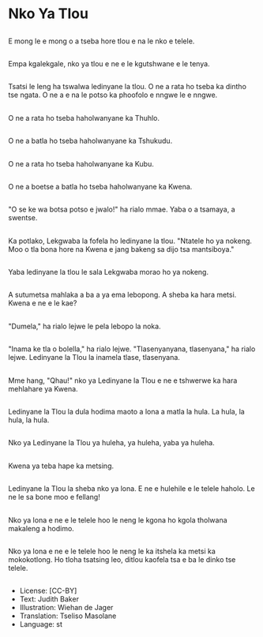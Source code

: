 # Nko Ya Tlou

##
E mong le e mong o a tseba hore tlou e na le nko e telele.

##
Empa kgalekgale, nko ya tlou e ne e le kgutshwane e le tenya.

##
Tsatsi le leng ha tswalwa ledinyane la tlou. O ne a rata ho tseba ka dintho tse ngata. O ne a e na le potso ka phoofolo e nngwe le e nngwe.

##
O ne a rata ho tseba haholwanyane ka Thuhlo.

##
O ne a batla ho tseba haholwanyane ka Tshukudu.

##
O ne a rata ho tseba haholwanyane ka Kubu.

##
O ne a boetse a batla ho tseba haholwanyane ka Kwena.

##
"O se ke wa botsa potso e jwalo!" ha rialo mmae. Yaba o a tsamaya, a swentse.

##
Ka potlako, Lekgwaba la fofela ho ledinyane la tlou. "Ntatele ho ya nokeng. Moo o tla bona hore na Kwena e jang bakeng sa dijo tsa mantsiboya."

##
Yaba ledinyane la tlou le sala Lekgwaba morao ho ya nokeng.

##
A sutumetsa mahlaka a ba a ya ema lebopong. A sheba ka hara metsi. Kwena e ne e le kae?

##
"Dumela," ha rialo lejwe le pela lebopo la noka.

##
"Inama ke tla o bolella," ha rialo lejwe. "Tlasenyanyana, tlasenyana," ha rialo lejwe. Ledinyane la Tlou la inamela tlase, tlasenyana.

##
Mme hang, "Qhau!" nko ya Ledinyane la Tlou e ne e tshwerwe ka hara mehlahare ya Kwena.

##
Ledinyane la Tlou la dula hodima maoto a lona a matla la hula. La hula, la hula, la hula.

##
Nko ya Ledinyane la Tlou ya huleha, ya huleha, yaba ya huleha.

##
Kwena ya teba hape ka metsing.

##
Ledinyane la Tlou la sheba nko ya lona. E ne e hulehile e le telele haholo. Le ne le sa bone moo e fellang!

##
Nko ya lona e ne e le telele hoo le neng le kgona ho kgola tholwana makaleng a hodimo.

##
Nko ya lona e ne e le telele hoo le neng le ka itshela ka metsi ka mokokotlong. Ho tloha tsatsing leo, ditlou kaofela tsa e ba le dinko tse telele.

##
* License: [CC-BY]
* Text: Judith Baker
* Illustration: Wiehan de Jager
* Translation: Tseliso Masolane
* Language: st

